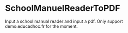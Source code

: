 # SchoolManuelReaderToPDF
Input a school manual reader and input a pdf. Only support demo.educadhoc.fr for the moment.
